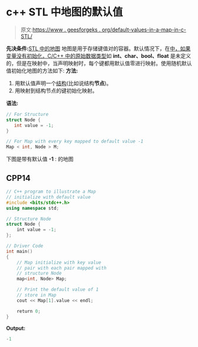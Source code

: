 # c++ STL 中地图的默认值

> 原文:[https://www . geesforgeks . org/default-values-in-a-map-in-c-STL/](https://www.geeksforgeeks.org/default-values-in-a-map-in-c-stl/)

**先决条件:**[STL 中的地图](https://www.geeksforgeeks.org/map-associative-containers-the-c-standard-template-library-stl/)
地图是用于存储键值对的容器。默认情况下，在[中，如果变量没有初始化，C/C++ 中的原始数据类型](https://www.geeksforgeeks.org/uninitialized-primitive-data-types-in-c-c/)如 **int、char、bool、float** 是未定义的，但是在映射中，当声明映射时，每个键都用默认值零进行映射。使用随机默认值初始化地图的方法如下:
**方法:**

1.  用默认值声明一个[结构](https://www.geeksforgeeks.org/structures-c/)(比如说结构**节点**)。
2.  用映射到结构节点的键初始化映射。

**语法:**

```cpp
// For Structure 
struct Node {
   int value = -1;
}

// For Map with every key mapped to default value -1
Map < int, Node > M; 
```

下图是带有默认值 **-1** :
的地图

## CPP14

```cpp
// C++ program to illustrate a Map
// initialize with default value
#include <bits/stdc++.h>
using namespace std;

// Structure Node
struct Node {
    int value = -1;
};

// Driver Code
int main()
{
    // Map initialize with key value
    // pair with each pair mapped with
    // structure Node
    map<int, Node> Map;

    // Print the default value of 1
    // store in Map
    cout << Map[1].value << endl;

    return 0;
}
```

**Output:** 

```cpp
-1
```